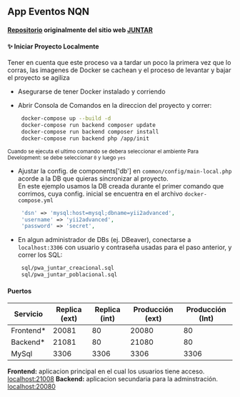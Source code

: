 ## App Eventos NQN

#### [Repositorio](https://github.com/DamianCabrio/JUNTAR) originalmente del sitio web [JUNTAR](https://juntar.fi.uncoma.edu.ar/)

#### ✨ Iniciar Proyecto Localmente

Tener en cuenta que este proceso va a tardar un poco la primera vez que lo corras, las imagenes de Docker se cachean y el proceso de levantar y bajar el proyecto se agiliza

- Asegurarse de tener Docker instalado y corriendo
- Abrir Consola de Comandos en la direccion del proyecto y correr:

  ```sh
   docker-compose up --build -d
   docker-compose run backend composer update
   docker-compose run backend composer install
   docker-compose run backend php /app/init
  ```

<small>Cuando se ejecuta el ultimo comando se debera seleccionar el ambiente Para Development: se debe seleccionar `0` y luego `yes`</small>

- Ajustar la config. de components['db'] en `common/config/main-local.php` acorde a la DB que quieras sincronizar al proyecto.\
  En este ejemplo usamos la DB creada durante el primer comando que corrimos, cuya config. inicial se encuentra en el archivo `docker-compose.yml`

  ```php
   'dsn' => 'mysql:host=mysql;dbname=yii2advanced',
   'username' => 'yii2advanced',
   'password' => 'secret',
  ```

- En algun administrador de DBs (ej. DBeaver), conectarse a `localhost:3306` con usuario y contraseña usadas para el paso anterior, y correr los SQL:

  ```sh
   sql/pwa_juntar_creacional.sql
   sql/pwa_juntar_poblacional.sql
  ```

#### Puertos

| Servicio   | Replica (ext) | Replica (int) | Producción (ext) | Producción (Int) |
| ---------- | ------------- | ------------- | ---------------- | ---------------- |
| Frontend\* | 20081         | 80            | 20080            | 80               |
| Backend\*  | 21081         | 80            | 21080            | 80               |
| MySql      | 3306          | 3306          | 3306             | 3306             |

<b>Frontend:</b> aplicacion principal en el cual los usuarios tiene acceso. [localhost:21008](http://localhost:21008/)
<b>Backend:</b> aplicacion secundaria para la adminstración. [localhost:20080](http://localhost:20008/)
